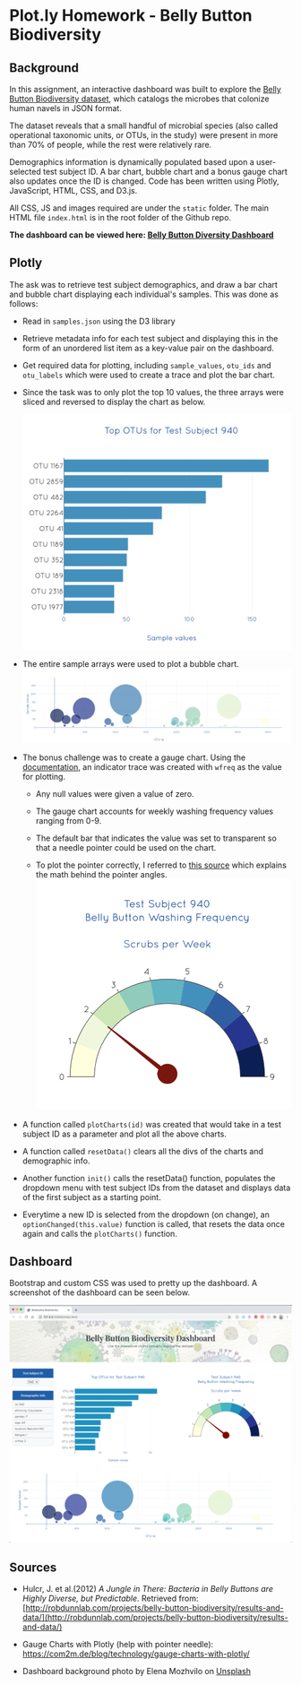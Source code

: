 # Plot.ly Homework - Belly Button Biodiversity

## Background 
In this assignment, an interactive dashboard was built to explore the [Belly Button Biodiversity dataset](/data/samples.json), which catalogs the microbes that colonize human navels in JSON format.

The dataset reveals that a small handful of microbial species (also called operational taxonomic units, or OTUs, in the study) were present in more than 70% of people, while the rest were relatively rare.

Demographics information is dynamically populated based upon  a user-selected test subject ID. A bar chart, bubble chart and a bonus gauge chart also updates once the ID is changed. Code has been written using Plotly, JavaScript, HTML, CSS, and D3.js.

All CSS, JS and images required are under the `static` folder. The main HTML file `index.html` is in the root folder of the Github repo.

**The dashboard can be viewed here: [Belly Button Diversity Dashboard](https://neha-nayeem.github.io/plotly-challenge)**

## Plotly

The ask was to retrieve test subject demographics, and draw a bar chart and bubble chart displaying each individual's samples. This was done as follows:

* Read in `samples.json` using the D3 library

* Retrieve metadata info for each test subject and displaying this in the form of an unordered list item as a key-value pair on the dashboard.

* Get required data for plotting, including `sample_values`, `otu_ids` and `otu_labels` which were used to create a trace and plot the bar chart.

* Since the task was to only plot the top 10 values, the three arrays were sliced and reversed to display the chart as below.

  ![Bar Chart](static/images/bar-chart.png)

* The entire sample arrays were used to plot a bubble chart.
  ![Bubble Chart](static/images/bubble-chart.png)

* The bonus challenge was to create a gauge chart. Using the [documentation](https://plot.ly/javascript/gauge-charts/), an indicator trace was created with `wfreq` as the value for plotting. 

    * Any null values were given a value of zero.

    * The gauge chart accounts for weekly washing frequency values ranging from 0-9.

    * The default bar that indicates the value was set to transparent so that a needle pointer could be used on the chart.

    * To plot the pointer correctly, I referred to [this source](https://com2m.de/blog/technology/gauge-charts-with-plotly/) which explains the math behind the pointer angles.
 ![Gauge Chart](static/images/gauge-chart.png)

* A function called `plotCharts(id)` was created that would take in a test subject ID as a parameter and plot all the above charts.

* A function called `resetData()` clears all the divs of the charts and demographic info.

* Another function `init()` calls the resetData() function, populates the dropdown menu with test subject IDs from the dataset and displays data of the first subject as a starting point.

* Everytime a new ID is selected from the dropdown (on change), an `optionChanged(this.value)` function is called, that resets the data once again and calls the `plotCharts()` function.

## Dashboard

Bootstrap and custom CSS was used to pretty up the dashboard. A screenshot of the dashboard can be seen below.

  ![Dashboard](static/images/dashboard.png)

## Sources

* Hulcr, J. et al.(2012) _A Jungle in There: Bacteria in Belly Buttons are Highly Diverse, but Predictable_. Retrieved from: [http://robdunnlab.com/projects/belly-button-biodiversity/results-and-data/](http://robdunnlab.com/projects/belly-button-biodiversity/results-and-data/)

* Gauge Charts with Plotly (help with pointer needle): https://com2m.de/blog/technology/gauge-charts-with-plotly/

* Dashboard background photo by Elena Mozhvilo on [Unsplash](https://unsplash.com/photos/HRjdJddvPu8)
